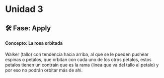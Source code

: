 # Unidad 3


## 🛠 Fase: Apply
#### Concepto: La rosa orbitada
Walker (tallo) con tendencia hacia arriba, al que se le pueden pushear espinas o petalos, que orbitan con cada uno de los otros petalos, estos petalos tienen un contrain que es la rama (linea que va del tallo al petalo) y por eso no podrán orbitar más de ahi.

